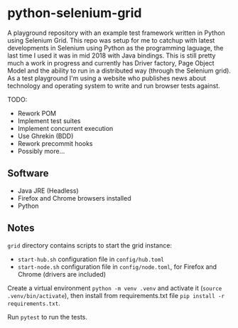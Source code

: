 # python-selenium-grid
A playground repository with an example test framework written in Python using Selenium Grid.
This repo was setup for me to catchup with latest developments in Selenium using Python as the programming laguage, the last time I used it was in mid 2018 with Java bindings. This is still pretty much a work in progress and currently has Driver factory, Page Object Model and the ability to run in a distributed way (through the Selenium grid). As a test playground I'm using a website who publishes news about technology and operating system to write and run browser tests against.

TODO:
- Rework POM
- Implement test suites 
- Implement concurrent execution
- Use Ghrekin (BDD)
- Rework precommit hooks
- Possibly more...

## Software
- Java JRE (Headless)
- Firefox and Chrome browsers installed
- Python

## Notes
```grid``` directory contains scripts to start the grid instance:
- ```start-hub.sh``` configuration file in ```config/hub.toml```
- ```start-node.sh``` configuration file in ```config/node.toml```, for Firefox and Chrome (drivers are included)

Create a virtual environment ```python -m venv .venv``` and activate it (```source .venv/bin/activate```), then install from requirements.txt file ```pip install -r requirements.txt```. 

Run ```pytest``` to run the tests.

